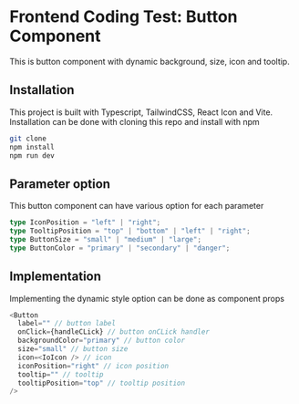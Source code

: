 # Frontend Coding Test: Button Component

This is button component with dynamic background, size, icon and tooltip.

## Installation

This project is built with Typescript, TailwindCSS, React Icon and Vite. Installation can be done with cloning this repo and install with npm

```bash
git clone
npm install
npm run dev
```

## Parameter option

This button component can have various option for each parameter

```ts
type IconPosition = "left" | "right";
type TooltipPosition = "top" | "bottom" | "left" | "right";
type ButtonSize = "small" | "medium" | "large";
type ButtonColor = "primary" | "secondary" | "danger";
```

## Implementation

Implementing the dynamic style option can be done as component props

```ts
<Button
  label="" // button label
  onClick={handleCLick} // button onCLick handler
  backgroundColor="primary" // button color
  size="small" // button size
  icon=<IoIcon /> // icon
  iconPosition="right" // icon position
  tooltip="" // tooltip
  tooltipPosition="top" // tooltip position
/>
```
